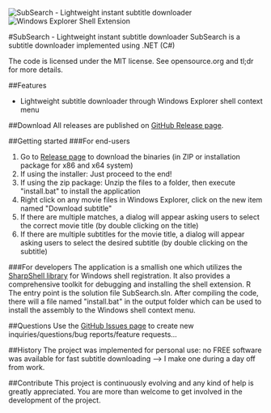 ![SubSearch - Lightweight instant subtitle downloader](https://lh3.googleusercontent.com/-m24ec1Bwbs4/Vaep-wtRcoI/AAAAAAAAD-g/NeF2n4f1ivw/s64-Ic42/SubSearchBig.png)
![Windows Explorer Shell Extension](https://lh3.googleusercontent.com/-eUG4WTu6yd0/VaiJF-geueI/AAAAAAAAD_A/NRGaxfqHvC8/s394-Ic42/Slogan.png)

#SubSearch - Lightweight instant subtitle downloader
SubSearch is a subtitle downloader implemented using .NET (C#)

The code is licensed under the MIT license. See opensource.org and tl;dr for more details.

##Features
* Lightweight subtitle downloader through Windows Explorer shell context menu

##Download
All releases are published on [GitHub Release page](https://github.com/tu-tran/SubSearch/releases).

##Getting started
###For end-users
1. Go to  [Release page](https://github.com/tu-tran/SubSearch/releases) to download the binaries (in ZIP or installation package for x86 and x64 system)
2. If using the installer: Just proceed to the end!
3. If using the zip package: Unzip the files to a folder, then execute "install.bat" to install the application
4. Right click on any movie files in Windows Explorer, click on the new item named "Download subtitle"
5. If there are multiple matches, a dialog will appear asking users to select the correct movie title (by double clicking on the title)
6. If there are multiple subtitles for the movie title, a dialog will appear asking users to select the desired subtitle (by double clicking on the subtitle)

###For developers
The application is a smallish one which utilizes the [SharpShell library](https://github.com/dwmkerr/sharpshell) for Windows shell registration. It also provides a comprehensive toolkit for debugging and installing the shell extension. R
The entry point is the solution file SubSearch.sln. After compiling the code, there will a file named "install.bat" in the output folder which can be used to install the assembly to the Windows shell context menu.

##Questions
Use the [GitHub Issues page](https://github.com/tu-tran/SubSearch/issues) to create new inquiries/questions/bug reports/feature requests...

##History
The project was implemented for personal use: no FREE software was available for fast subtitle downloading --> I make one during a day off from work.

##Contribute
This project is continuously evolving and any kind of help is greatly appreciated. You are more than welcome to get involved in the development of the project.
